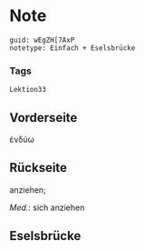 # Note
```
guid: wEgZH[7AxP
notetype: Einfach + Eselsbrücke
```

### Tags
```
Lektion33
```

## Vorderseite
ἐνδύω

## Rückseite
anziehen;<div><i>Med.</i>: sich anziehen</div>

## Eselsbrücke

